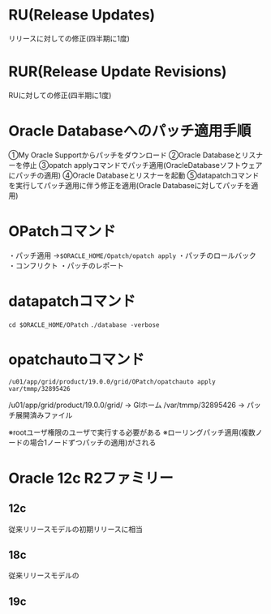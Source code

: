 # RU(Release Updates)
リリースに対しての修正(四半期に1度)
# RUR(Release Update Revisions)
RUに対しての修正(四半期に1度)
# Oracle Databaseへのパッチ適用手順
①My Oracle Supportからパッチをダウンロード
②Oracle Databaseとリスナーを停止
③opatch applyコマンドでパッチ適用(OracleDatabaseソフトウェアにパッチの適用)
④Oracle Databaseとリスナーを起動
⑤datapatchコマンドを実行してパッチ適用に伴う修正を適用(Oracle Databaseに対してパッチを適用)
# OPatchコマンド
・パッチ適用
→`$ORACLE_HOME/Opatch/opatch apply`
・パッチのロールバック
・コンフリクト
・パッチのレポート
# datapatchコマンド
`cd $ORACLE_HOME/OPatch`
`./database -verbose`
# opatchautoコマンド
`/u01/app/grid/product/19.0.0/grid/OPatch/opatchauto apply var/tmmp/32895426`

/u01/app/grid/product/19.0.0/grid/ → GIホーム
/var/tmmp/32895426 → パッチ展開済みファイル

※rootユーザ権限のユーザで実行する必要がある
※ローリングパッチ適用(複数ノードの場合1ノードずつパッチの適用)がされる

# Oracle 12c R2ファミリー
## 12c
従来リリースモデルの初期リリースに相当
## 18c
従来リリースモデルの
## 19c